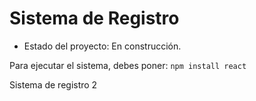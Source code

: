 <h1> Sistema de Registro </h1>

- Estado del proyecto: En construcción.

Para ejecutar el sistema, debes poner:
```npm install react```

Sistema de registro 2
